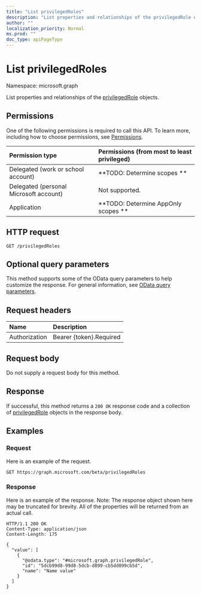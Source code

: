 ```yaml
---
title: "List privilegedRoles"
description: "List properties and relationships of the privilegedRole objects."
author: ""
localization_priority: Normal
ms.prod: ""
doc_type: apiPageType
---
```


# List privilegedRoles

Namespace: microsoft.graph

List properties and relationships of the [privilegedRole](../resources/privilegedrole.md) objects.

## Permissions
One of the following permissions is required to call this API. To learn more, including how to choose permissions, see [Permissions](/concepts/permissions-reference.md).

|Permission type|Permissions (from most to least privileged)|
|:---|:---|
|Delegated (work or school account)|**TODO: Determine scopes **|
|Delegated (personal Microsoft account)|Not supported.|
|Application|**TODO: Determine AppOnly scopes **|

## HTTP request
<!-- {
  "blockType": "ignored"
}
-->
``` http
GET /privilegedRoles
```

## Optional query parameters
This method supports some of the OData query parameters to help customize the response. For general information, see [OData query parameters](/graph/query-parameters).

## Request headers
|Name|Description|
|:---|:---|
|Authorization|Bearer {token}.Required|

## Request body
Do not supply a request body for this method.

## Response
If successful, this method returns a `200 OK` response code and a collection of [privilegedRole](../resources/privilegedrole.md) objects in the response body.

## Examples

### Request
Here is an example of the request.
<!-- {
  "blockType": "request",
  "name": "get_privilegedrole"
}
-->
``` http
GET https://graph.microsoft.com/beta/privilegedRoles
```

### Response
Here is an example of the response. Note: The response object shown here may be truncated for brevity. All of the properties will be returned from an actual call.
<!-- {
  "blockType": "response",
  "truncated": true,
  "@odata.type": "collection(microsoft.graph.privilegedrole)"
}
-->
``` http
HTTP/1.1 200 OK
Content-Type: application/json
Content-Length: 175

{
  "value": [
    {
      "@odata.type": "#microsoft.graph.privilegedRole",
      "id": "5dcb99d8-99d8-5dcb-d899-cb5dd899cb5d",
      "name": "Name value"
    }
  ]
}
```

